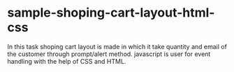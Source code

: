# sample-shoping-cart-layout-html-css
In this task shoping cart layout is made in which it take quantity and email of the customer through prompt/alert method. 
javascript is user for event handling with the help of CSS and HTML.
